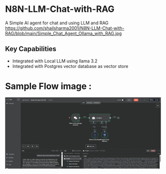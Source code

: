 # N8N-LLM-Chat-with-RAG
A Simple AI agent for chat and using LLM and RAG
https://github.com/shailsharma2001/N8N-LLM-Chat-with-RAG/blob/main/Simple_Chat_Agent_Ollama_with_RAG.jpg

## Key Capabilities

- Integrated with Local LLM using llama 3.2 
- Integrated with Postgres vector database as vector store


# Sample Flow image :
![AI Flow](https://github.com/shailsharma2001/N8N-LLM-Chat-with-RAG/blob/main/Simple_Chat_Agent_Ollama_with_RAG.jpg)
